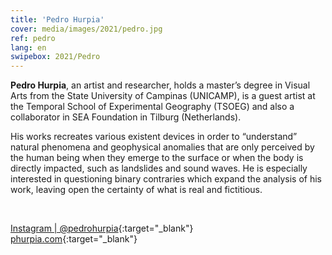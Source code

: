 ```yaml
---
title: 'Pedro Hurpia'
cover: media/images/2021/pedro.jpg
ref: pedro
lang: en
swipebox: 2021/Pedro
---
```


**Pedro Hurpia**, an artist and researcher, holds a master’s degree in Visual Arts from the State University of Campinas (UNICAMP), is a guest artist at the Temporal School of Experimental Geography (TSOEG) and also a collaborator in SEA Foundation in Tilburg (Netherlands).

His works recreates various existent devices in order to “understand” natural phenomena and geophysical anomalies that are only perceived by the human being when they emerge to the surface or when the body is directly impacted, such as landslides and sound waves. He is especially interested in questioning binary contraries which expand the analysis of his work, leaving open the certainty of what is real and fictitious.

<br>


[Instagram | @pedrohurpia](https://www.instagram.com/pedrohurpia/){:target="_blank"}
<br>
[phurpia.com](https://www.phurpia.com/){:target="_blank"}
⠀